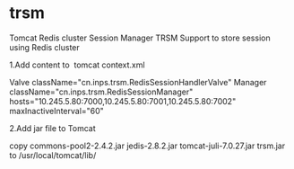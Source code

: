 

# trsm
Tomcat Redis cluster Session Manager
TRSM Support to store session using Redis cluster 


1.Add content to  tomcat context.xml 

Valve className="cn.inps.trsm.RedisSessionHandlerValve" 
Manager className="cn.inps.trsm.RedisSessionManager" hosts="10.245.5.80:7000,10.245.5.80:7001,10.245.5.80:7002" maxInactiveInterval="60"

2.Add jar file to Tomcat

copy commons-pool2-2.4.2.jar
jedis-2.8.2.jar
tomcat-juli-7.0.27.jar 
trsm.jar  to 
/usr/local/tomcat/lib/ 
